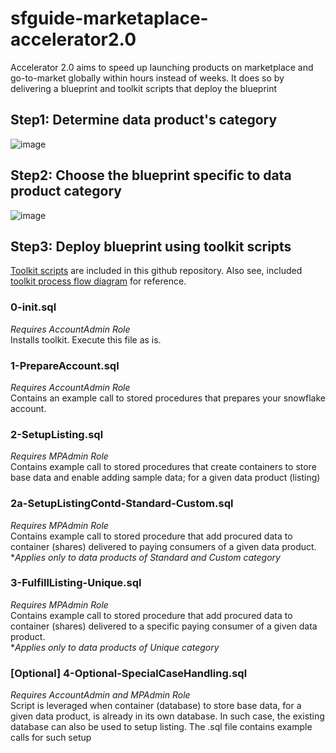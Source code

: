 # sfguide-marketaplace-accelerator2.0
Accelerator 2.0 aims to speed up launching products on marketplace and go-to-market globally within hours instead of weeks. It does so by delivering a blueprint and toolkit scripts that deploy the blueprint

## Step1: Determine data product's category
![image](https://user-images.githubusercontent.com/68336854/171227875-c6ee5e7b-8ea4-46e5-8134-48eaf918ef40.png)

## Step2: Choose the blueprint specific to data product category
![image](https://user-images.githubusercontent.com/68336854/171285446-d0a18f54-0d93-4398-82fe-a13d1b6f3c57.png)

## Step3: Deploy blueprint using toolkit scripts 
[Toolkit scripts](https://github.com/sfc-gh-amgupta/sfguide-marketaplace-accelerator2.0/tree/main/ToolkitScripts) are included in this github repository. Also see, included [toolkit process flow diagram](https://github.com/sfc-gh-amgupta/sfguide-marketaplace-accelerator2.0/blob/main/Toolkit%20Process%20Flow%20Diagram.pdf) for reference.


### 0-init.sql 
*Requires AccountAdmin Role*  <br />
Installs toolkit. Execute this file as is.

### 1-PrepareAccount.sql 
*Requires AccountAdmin Role*  <br />
Contains an example call to stored procedures that prepares your snowflake account. 

### 2-SetupListing.sql 
*Requires MPAdmin Role*  <br />
Contains example call to stored procedures that create containers to store base data and enable adding sample data; for a given data product (listing)

### 2a-SetupListingContd-Standard-Custom.sql 
*Requires MPAdmin Role*  <br />
Contains example call to stored procedure that add procured data to container (shares) delivered to paying consumers of a given data product.  <br /> 
**Applies only to data products of Standard and Custom category*

### 3-FulfillListing-Unique.sql 
*Requires MPAdmin Role*  <br />
Contains example call to stored procedure that add procured data to container (shares) delivered to a specific paying consumer of a given data product. <br /> 
**Applies only to data products of Unique category*

### [Optional] 4-Optional-SpecialCaseHandling.sql 
*Requires AccountAdmin and MPAdmin Role*  <br />
Script is leveraged when container (database) to store base data, for a given data product, is already in its own database. In such case, the existing database can also be used to setup listing. The .sql file contains example calls for such setup




